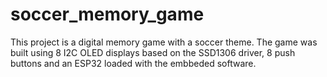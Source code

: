 # soccer_memory_game
This project is a digital memory game with a soccer theme. The game was built using 8 I2C OLED displays based on the SSD1306 driver, 8 push buttons and an ESP32 loaded with the embbeded software.
